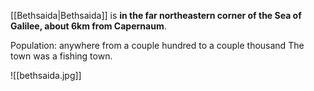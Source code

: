 [[Bethsaida|Bethsaida]] is **in the far northeastern corner of the Sea of Galilee, about 6km from Capernaum**.

Population: anywhere from a couple hundred to a couple thousand
The town was a fishing town.

![[bethsaida.jpg]]